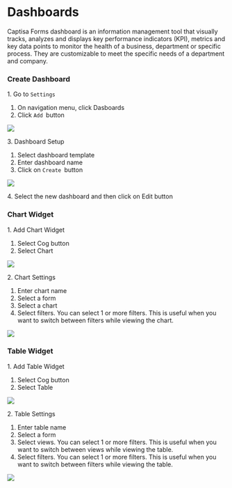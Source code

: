 # Dashboards

Captisa Forms dashboard is an information management tool that visually tracks, analyzes and displays key performance indicators (KPI), metrics and key data points to monitor the health of a business, department or specific process. They are customizable to meet the specific needs of a department and company.

### Create Dashboard

1\. Go to `Settings`

1. On navigation menu, click Dasboards
2. Click `Add `button

![](https://s3.us-west-1.wasabisys.com/captisa-images/dashboard-create.png)

3\. Dashboard Setup

1. Select dashboard template
2. Enter dashboard name
3. Click on `Create `button

![](https://s3.us-west-1.wasabisys.com/captisa-images/dashboard-select-template.png)

4\. Select the new dashboard and then click on Edit button

### **Chart Widget**

1\. Add Chart Widget

1. Select Cog button
2. Select Chart

![](https://s3.us-west-1.wasabisys.com/captisa-images/dashboard-add-chart.png)

2\. Chart Settings

1. Enter chart name
2. Select a form
3. Select a chart
4. Select filters. You can select 1 or more filters. This is useful when you want to switch between filters while viewing the chart.

![](https://s3.us-west-1.wasabisys.com/captisa-images/dashboard-define-chart-dashboard.png)

### **Table Widget**

1\. Add Table Widget

1. Select Cog button
2. Select Table

![](https://s3.us-west-1.wasabisys.com/captisa-images/dashboard-add-table.png)

2\. Table Settings

1. Enter table name
2. Select a form
3. Select views. You can select 1 or more filters. This is useful when you want to switch between views while viewing the table.
4. Select filters. You can select 1 or more filters. This is useful when you want to switch between filters while viewing the table.

![](https://s3.us-west-1.wasabisys.com/captisa-images/dashboard-create-define-table.PNG)
